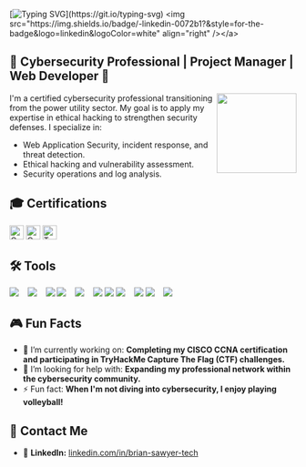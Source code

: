 [![Typing SVG](https://readme-typing-svg.demolab.com?font=Fira+Code&weight=300&duration=1000&pause=300&color=29F749&multiline=true&width=300&height=105&lines=%3E+User%3A+MegaByteKnight;%3E+Initializing+profile...;%3E+Executing+pentest...;%3E+System+breached!!!)](https://git.io/typing-svg)
<img src="https://img.shields.io/badge/-linkedin-0072b1?&style=for-the-badge&logo=linkedin&logoColor=white" align="right" /></a>

## 🎯 Cybersecurity Professional | Project Manager | Web Developer 🎯
<img src="https://media.giphy.com/media/o0vwzuFwCGAFO/giphy.gif" height=140px align="right"/>
I'm a certified cybersecurity professional transitioning from the power utility sector. My goal is to apply my expertise in ethical hacking to strengthen security defenses. I specialize in: 

- Web Application Security, incident response, and threat detection.
- Ethical hacking and vulnerability assessment.
- Security operations and log analysis.

## 🎓 Certifications


<img src="https://img.shields.io/badge/CompTIA-A%2B-EB1F29" alt="CompTIA A+" height="25px" />
<img src="https://img.shields.io/badge/CompTIA-Security%2B-EB1F29" alt="CompTIA Security+" height="25px" />
<img src="https://img.shields.io/badge/TryHackMe-Jr._Penetration_Tester-88CC88" alt="TryHackMe Jr. Penetration Tester Level 1" height="25px" />

## 🛠️ Tools

<div align="left">
    <img src="https://img.shields.io/badge/-Microsoft_Sentinel-5E5E5E?style=for-the-badge&logo=Microsoft%20Azure&logoColor=white" /> &nbsp;&nbsp;
    <img src="https://img.shields.io/badge/-Splunk-000000?style=for-the-badge&logo=Splunk&logoColor=white" /> &nbsp;&nbsp;
    <img src="https://img.shields.io/badge/-Elastic-005571?style=for-the-badge&logo=Elastic&logoColor=white" />
    <img src="https://img.shields.io/badge/-Wireshark-1679A7?style=for-the-badge&logo=Wireshark&logoColor=white" /> &nbsp;&nbsp;
    <img src="https://img.shields.io/badge/-Nmap-4682B4?style=for-the-badge&logo=Nmap&logoColor=white" /> &nbsp;&nbsp;
    <img src="https://img.shields.io/badge/-Kali_Linux-557C94?style=for-the-badge&logo=Kali%20Linux&logoColor=white" />
    <img src="https://img.shields.io/badge/-Microsoft_Defender_for_Endpoint-0078D4?style=for-the-badge&logo=Microsoft&logoColor=white" />
    <img src="https://img.shields.io/badge/-Python-3776AB?style=for-the-badge&logo=Python&logoColor=white" /> &nbsp;&nbsp;
    <img src="https://img.shields.io/badge/-PowerShell-5391FE?style=for-the-badge&logo=PowerShell&logoColor=white" />
    <img src="https://img.shields.io/badge/-Burp_Suite-FE7A16?style=for-the-badge&logo=Burp%20Suite&logoColor=white" /> &nbsp;&nbsp;
    <img src="https://img.shields.io/badge/-SET_Toolkit-1c761c?style=for-the-badge&logoColor=white" />
</div>

## 🎮 Fun Facts

- 🔭 I’m currently working on: **Completing my CISCO CCNA certification and participating in TryHackMe Capture The Flag (CTF) challenges.**
- 🤔 I’m looking for help with: **Expanding my professional network within the cybersecurity community.**
- ⚡ Fun fact: **When I'm not diving into cybersecurity, I enjoy playing volleyball!**

## 🚀 Contact Me

- 💼 **LinkedIn:** [linkedin.com/in/brian-sawyer-tech](https://www.linkedin.com/in/brian-sawyer-tech)
